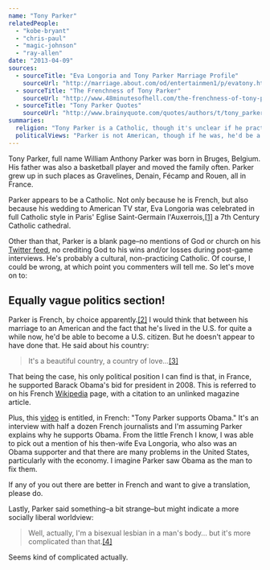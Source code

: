 ```yaml
---
name: "Tony Parker"
relatedPeople:
  - "kobe-bryant"
  - "chris-paul"
  - "magic-johnson"
  - "ray-allen"
date: "2013-04-09"
sources:
  - sourceTitle: "Eva Longoria and Tony Parker Marriage Profile"
    sourceUrl: "http://marriage.about.com/od/entertainmen1/p/evatony.htm"
  - sourceTitle: "The Frenchness of Tony Parker"
    sourceUrl: "http://www.48minutesofhell.com/the-frenchness-of-tony-parker"
  - sourceTitle: "Tony Parker Quotes"
    sourceUrl: "http://www.brainyquote.com/quotes/authors/t/tony_parker.html?vm=l"
summaries:
  religion: "Tony Parker is a Catholic, though it's unclear if he practices or cares."
  politicalViews: "Parker is not American, though if he was, he'd be a Democrat. No word on French politics."
---
```


Tony Parker, full name William Anthony Parker was born in Bruges, Belgium. His father was also a basketball player and moved the family often. Parker grew up in such places as Gravelines, Denain, Fécamp and Rouen, all in France.

Parker appears to be a Catholic. Not only because he is French, but also because his wedding to American TV star, Eva Longoria was celebrated in full Catholic style in Paris' Eglise Saint-Germain l'Auxerrois,<a class="source-citation" href="#http%3A%2F%2Fmarriage.about.com%2Fod%2Fentertainmen1%2Fp%2Fevatony.htm" title="Eva Longoria and Tony Parker Marriage Profile">[1]</a> a 7th Century Catholic cathedral.

Other than that, Parker is a blank page–no mentions of God or church on his [Twitter feed](https://twitter.com/tonyparker), no crediting God to his wins and/or losses during post-game interviews. He's probably a cultural, non-practicing Catholic. Of course, I could be wrong, at which point you commenters will tell me. So let's move on to:


## Equally vague politics section!

Parker is French, by choice apparently.<a class="source-citation" href="#http%3A%2F%2Fwww.48minutesofhell.com%2Fthe-frenchness-of-tony-parker" title="The Frenchness of Tony Parker">[2]</a> I would think that between his marriage to an American and the fact that he's lived in the U.S. for quite a while now, he'd be able to become a U.S. citizen. But he doesn't appear to have done that. He said about his country:

>It's a beautiful country, a country of love…<a class="source-citation" href="#http%3A%2F%2Fmarriage.about.com%2Fod%2Fentertainmen1%2Fp%2Fevatony.htm" title="Eva Longoria and Tony Parker Marriage Profile">[3]</a>

That being the case, his only political position I can find is that, in France, he supported Barack Obama's bid for president in 2008. This is referred to on his French [Wikipedia](http://fr.wikipedia.org/wiki/Tony_Parker#Poker) page, with a citation to an unlinked magazine article.

Plus, this [video](http://www.youtube.com/watch?v=VBcfOh1JTBY) is entitled, in French: "Tony Parker supports Obama." It's an interview with half a dozen French journalists and I'm assuming Parker explains why he supports Obama. From the little French I know, I was able to pick out a mention of his then-wife Eva Longoria, who also was an Obama supporter and that there are many problems in the United States, particularly with the economy. I imagine Parker saw Obama as the man to fix them.

If any of you out there are better in French and want to give a translation, please do.

Lastly, Parker said something–a bit strange–but might indicate a more socially liberal worldview:

>Well, actually, I'm a bisexual lesbian in a man's body… but it's more complicated than that.<a class="source-citation" href="#http%3A%2F%2Fwww.brainyquote.com%2Fquotes%2Fauthors%2Ft%2Ftony_parker.html%3Fvm%3Dl" title="Tony Parker Quotes">[4]</a>

Seems kind of complicated actually.